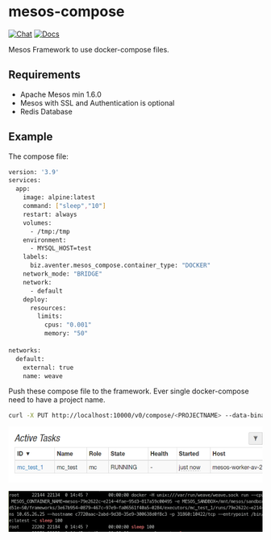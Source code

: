 # mesos-compose 

[![Chat](https://img.shields.io/static/v1?label=Chat&message=Support&color=brightgreen)](https://matrix.to/#/#mesosk3s:matrix.aventer.biz?via=matrix.aventer.biz)
[![Docs](https://img.shields.io/static/v1?label=Docs&message=Support&color=brightgreen)](https://aventer-ug.github.io/mesos-m3s/index.html)

Mesos Framework to use docker-compose files.

## Requirements

- Apache Mesos min 1.6.0
- Mesos with SSL and Authentication is optional
- Redis Database

## Example

The compose file:

```bash
version: '3.9'
services:
  app:
    image: alpine:latest
    command: ["sleep","10"]
    restart: always
    volumes:
      - /tmp:/tmp
    environment:
      - MYSQL_HOST=test
    labels:
      biz.aventer.mesos_compose.container_type: "DOCKER"
    network_mode: "BRIDGE"
    network:
      - default
    deploy:
      resources:
        limits:
          cpus: "0.001"
          memory: "50"

networks:
  default:
    external: true
    name: weave

```

Push these compose file to the framework. Ever single docker-compose need to have a project name.

```bash
curl -X PUT http://localhost:10000/v0/compose/<PROJECTNAME> --data-binary @docs/example/docker-compose.yml
```

![image_2021-11-08-11-33-09](vx_images/image_2021-11-08-11-33-09.png)

![image_2021-11-08-11-33-47](vx_images/image_2021-11-08-11-33-47.png)
